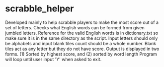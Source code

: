 # scrabble_helper
Developed mainly to help scrabble players to make the most score out of a set of letters.
Checks what English words can be formed from given jumbled letters.
Reference for the valid English words is in dictionary.txt so make sure it is in the same directory as the script.
Input letters should only be alphabets and input blank tiles count should be a whole number.
Blank tiles act as any letter but they do not have score.
Output is displayed in two forms. (1) Sorted by highest score, and (2) sorted by word length
Program will loop until user input 'Y' when asked to exit.
